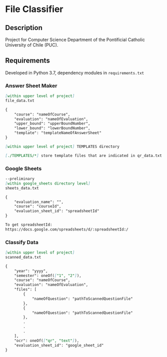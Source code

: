 # File Classifier

## Description

Project for Computer Science Department of the Pontificial Catholic University of Chile (PUC).

## Requirements

Developed in Python 3.7, dependency modules in `requirements.txt`

### Answer Sheet Maker

```md
[within upper level of project]
file_data.txt

{
    "course": "nameOfCourse",
    "evaluation": "nameOfEvaluation",
    "upper_bound": "upperBoundNumber",
    "lower_bound": "lowerBoundNumber",
    "template": "templateNameOfAnswerSheet"
}

```

```md
[within upper level of project] TEMPLATES directory

[./TEMPLATES/*] store template files that are indicated in qr_data.txt

```

### Google Sheets

```md
--preliminary
[within google_sheets directory level]
sheets_data.txt

{
    "evaluation_name": "",
    "course": "courseId",
    "evaluation_sheet_id": "spreadsheetId"
}

To get spreadsheetId:
https://docs.google.com/spreadsheets/d/:spreadsheetId:/

```

### Classify Data

```md
[within upper level of project]
scanned_data.txt

{
    "year": "yyyy",
    "semester": oneOf(["1", "2"]),
    "course": "nameOfCourse",
    "evaluation": "nameOfEvaluation",
    "files": [
        {
            "nameOfQuestion": "pathToScannedQuestionFile"
        },
        {
            "nameOfQuestion": "pathToScannedQuestionFile"
        },
        .
        .
        .
    ],
    "ocr": oneOf(["qr", "text"]),
    "evaluation_sheet_id": "google_sheet_id"
}
```
